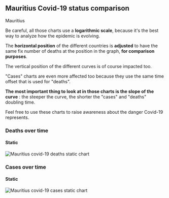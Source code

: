## Mauritius Covid-19 status comparison 

Mauritius



Be careful, all those charts use a **logarithmic scale**, because it's the best way to analyze how the epidemic is evolving.
 
The **horizontal position** of the different countries is **adjusted** to have the same fix number of deaths at the position in the graph, **for comparison purposes**.

The vertical position of the different curves is of course impacted too.

"Cases" charts are even more affected too because they use the same time offset that is used for "deaths".

**The most important thing to look at in those charts is the slope of the curve** : the steeper the curve, the shorter the "cases" and "deaths" doubling time.

Feel free to use these charts to raise awareness about the danger Covid-19 represents. 


 
### Deaths over time
 
#### Static
![Mauritius covid-19 deaths static chart](https://raw.githubusercontent.com/madlag/coronavirus_study/master/notebooks/graphs/2020-03-28/countries/Mauritius/2020-03-28_Mauritius_deaths.png "Mauritius covid-19 deaths static chart")   

 
### Cases over time
 
#### Static
![Mauritius covid-19 cases static chart](https://raw.githubusercontent.com/madlag/coronavirus_study/master/notebooks/graphs/2020-03-28/countries/Mauritius/2020-03-28_Mauritius_cases.png "Mauritius covid-19 cases static chart")   

